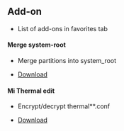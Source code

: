 ## Add-on

- List of add-ons in favorites tab 

#### Merge system-root

- Merge partitions into system_root

- [Download](https://github.com/Zenlua/Tool-Tree/releases/download/V1/Merge-System.add)

#### Mi Thermal edit

- Encrypt/decrypt thermal**.conf

- [Download](https://github.com/Zenlua/Tool-Tree/releases/download/V1/mi_thermald.add)
